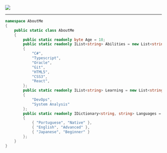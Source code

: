 <p float="left">
    <img style="width=100%;" src="https://github-readme-stats.vercel.app/api?username=jonntteiu&show=reviews,discussions_started,discussions_answered,prs_merged,prs_merged_percentage&show_icons=true&theme=react"/>
</p>

<hr/>

```cs
namespace AboutMe
{
    public static class AboutMe
    {
        public static readonly byte Age = 18;
        public static readonly IList<string> Abilities = new List<string>()
        {
            "C#",
            "Typescript",
            "Oracle",
            "Git",
            "HTML5",
            "CSS3",
            "React",
        };
        public static readonly IList<string> Learning = new List<string>()
        {
            "DevOps",
            "System Analysis"
        };
        public static readonly IDictionary<string, string> Languages = new Dictionary<string, string>()
        {
            { "Portuguese", "Native" },
            { "English", "Advanced" },
            { "Japanese", "Beginner" }
        };
    }
}
```

